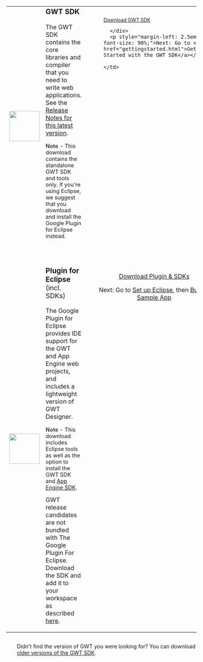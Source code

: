 

<link href="https://www.google.com/css/modules/buttons/g-button.css" rel="stylesheet" type="text/css" />

<style type="text/css">
    .g-button {
      width: 22em;   /* width of buttons */
    }

    .dlbutton {
      padding: 0.5em;
      background-color: #e5ecf9;
      border: 1px solid #3366cc;
      border-left: 3px solid #efefef;
      border-top: 3px solid #f4f4f4;
      border-right: 3px solid #c0c0c0;
      border-bottom: 3px solid #c0c0c0;
      background-color: #dfdfdf;
      width: 15em;
      text-align: center;
      cursor: pointer;
      font-size: medium;
      white-space: nowrap;
    }

    .dlbutton .link {
      text-decoration: underline;
      color: #0000cc;
    }

    .dlbutton .link {
      font-weight: bold;
    }

    .dlbutton .platform {
      font-size: smaller;
      margin-top: 2px;
    }

    .download {
      margin-bottom: 1em;
      border: none;
    }

    .download td {
      vertical-align: middle;
      border: none;
    }

    .download ul {
      margin: 0;
      padding: 0;
      list-style-type: none;
    }

    .download .moreinfo {
      padding-left: 25px;
      white-space: nowrap;
    }

	.download .spacer {
      border-top:#E5ECF9 solid 2px;
	}

    .spaced li {
      margin-bottom: 1em;
    }

    .sdkTerms {
      font-size: 75%;
    }

    #gc-pagecontent h3 {
      font-size: 120%;
    }
</style>

<table class="columns">
  <tbody>

  <tr id="sdk" style="margin-top: 1em;">
    <td>
      <img src="images/sdk-sm.png" style="float: left; width: 80; height: 80;" />
    </td>
    <td>
      <h3 style="margin-top: 0em;">GWT SDK</h3>
      <p>
      The GWT SDK contains the core libraries and compiler
      that you need to write web applications.
      See the <a href="release-notes.html#Release_Notes_2_5_1">Release Notes for this latest version</a>.
      </p>
      <p style="font-size: 90%;">
      <b style="color: #444;">Note</b> - This download contains the standalone GWT SDK and tools only. If you're
      using Eclipse, we suggest that you download and install the Google Plugin for Eclipse instead.
      </p>
    </td>
    <td class="moreinfo" style="vertical-align:top;">
      <div class="g-button" style="margin-top: 1em; margin-left: 2em; width: 18em; padding: 10px;">
        <div><span><span>
          <a href="https://google-web-toolkit.googlecode.com/files/gwt-2.5.1.zip" style="font-size: 80%;">Download GWT SDK</a>
        </span></span></div>
       
      </div>
      <p style="margin-left: 2.5em; font-size: 90%;">Next: Go to <a href="gettingstarted.html">Getting Started with the GWT SDK</a></p>

    </td>
  </tr>

  <tr><td>&nbsp;</td></tr> <!-- spacer -->

  <tr><td>&nbsp;</td></tr> <!-- spacer -->

   <tr id="gpe" style="margin-top: 1em;">
    <td>
      <img src="https://developer.google.com/eclipse/images/google-plugin.png" style="float: left; width:
      80px; height: 80px" />
    </td>
    <td>
      <h3 style="margin-top: 0em;">Plugin for Eclipse <span style="font-weight: normal; font-size: 95%;"> (incl. SDKs)</span></h3>
      <p>
      The Google Plugin for Eclipse provides IDE support for the GWT and App Engine web projects,
      and includes a lightweight version of GWT Designer.
      </p>
      <p style="font-size: 90%;">
      <b style="color: #444;">Note</b> - This download includes Eclipse tools as well as the option to install
      the GWT SDK and <a href="https://developer.google.com/appengine/docs/whatisgoogleappengine">App Engine SDK</a>.
      </p>
      <p class="note" style="margin-top: 0.7em;">GWT release candidates are not bundled with The Google Plugin For Eclipse. Download the SDK and add it to your workspace as described <a href="https://developers.google.com/eclipse/docs/using_sdks">here</a>.
      </p>
    </td>
    <td class="moreinfo" style="vertical-align:top; text-align:center">
      <div class="g-button" style="margin-top: 1em;">
        <div><span><span>
          <a href="https://developer.google.com/eclipse/docs/download">Download Plugin &amp; SDKs</a>
        </span></span></div>
      </div>
      <p font-size: 90%;>Next: Go to <a href="usingeclipse.html">Set up Eclipse</a>, then
      <a href="doc/latest/tutorial/gettingstarted.html">Build a Sample App</a></p>
    </td>
  </tr>

</tbody></table>

<p class="note" style="margin-top: 2em; margin-left: 2em;">
Didn't find the version of GWT you were looking for?
You can download <a href="versions.html">older versions of the GWT SDK</a>.
</p>

